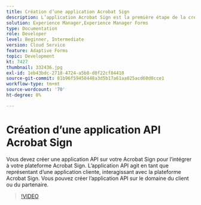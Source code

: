 ```yaml
---
title: Création d’une application Acrobat Sign
description: L’application Acrobat Sign est la première étape de la création de l’intégration entre AEM Forms et Acrobat Sign.
solution: Experience Manager,Experience Manager Forms
type: Documentation
role: Developer
level: Beginner, Intermediate
version: Cloud Service
feature: Adaptive Forms
topic: Development
kt: 7427
thumbnail: 332436.jpg
exl-id: 1eb43bdc-2718-4724-a5b8-d0f22cf84418
source-git-commit: 81b96f59450448a3d5b17a61aa025acd60d0cce1
workflow-type: tm+mt
source-wordcount: '70'
ht-degree: 0%

---
```


# Création d’une application API Acrobat Sign

Vous devez créer une application API sur votre Acrobat Sign pour l’intégrer à votre plateforme Acrobat Sign. L’application API agit en tant que représentant d’une application cliente, interagissant avec la plateforme Acrobat Sign. Vous pouvez créer l’application API sur le domaine du client ou du partenaire.

>[!VIDEO](https://video.tv.adobe.com/v/332436?quality=12&learn=on)
